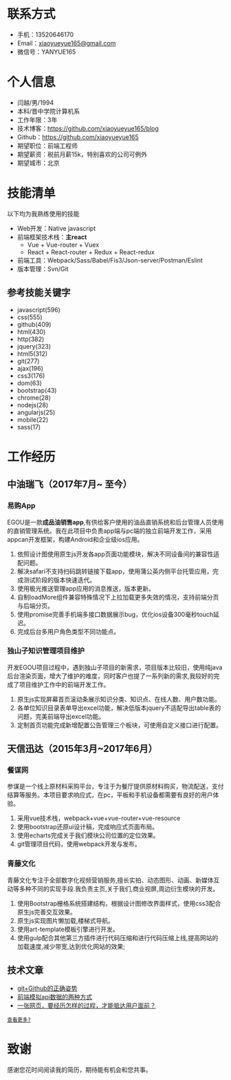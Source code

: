# 联系方式

- 手机：13520646170
- Email：xiaoyueyue165@gmail.com
- 微信号：YANYUE165

# 个人信息

 - 闫越/男/1994 
 - 本科/晋中学院计算机系 
 - 工作年限：3年
 - 技术博客：https://github.com/xiaoyueyue165/blog
 - Github：https://github.com/xiaoyueyue165
 - 期望职位：前端工程师
 - 期望薪资：税前月薪15k，特别喜欢的公司可例外
 - 期望城市：北京

# 技能清单

以下均为我熟练使用的技能

- Web开发：Native javascript
- 前端框架技术栈：**主react**
  + Vue + Vue-router + Vuex
  + React + React-router + Redux + React-redux
- 前端工具：Webpack/Sass/Babel/Fis3/Json-server/Postman/Eslint
- 版本管理：Svn/Git


## 参考技能关键字

- javascript(596)
- css(555)
- github(409)
- html(430)
- http(382)
- jquery(323)
- html5(312)
- git(277)
- ajax(196)
- css3(176)
- dom(63)
- bootstrap(43)
- chrome(28)
- nodejs(28)
- angularjs(25)
- mobile(22)
- sass(17)

# 工作经历

## 中油瑞飞（2017年7月~ 至今）

### 易购App

EGOU是一款**成品油销售app**,有供给客户使用的油品直销系统和后台管理人员使用的直销管理系统。我在此项目中负责app端与pc端的独立前端开发工作，采用appcan开发框架，构建Android和企业级ios应用。

1. 依照设计图使用原生js开发各app页面功能模块，解决不同设备间的兼容性适配问题。
2. 解决safari不支持扫码跳转链接下载app，使用蒲公英内侧平台托管应用，完成测试阶段的版本快速迭代。
3. 使用极光推送管理app应用的消息推送，版本更新。
4. 自制loadMore组件兼容特殊情况下上拉加载更多失效的情况，支持前端分页与后端分页。
5. 使用promise完善手机端多接口数据展示bug，优化ios设备300毫秒touch延迟。
6. 完成后台多用户角色类型不同功能点。

### 独山子知识管理项目维护 

开发EGOU项目过程中，遇到独山子项目的新需求，项目版本比较旧，使用纯java后台渲染页面，增大了维护的难度，同时客户也提了一系列新的需求,我较好的完成了项目维护工作中的前端开发工作。

1. 原生js实现屏幕首页滚动条展示知识分类、知识点、在线人数、用户数功能。
2. 各单位知识目录表单导出excel功能，解决低版本jquery不适配导出table表的问题，完美前端导出excel功能。
3. 定制首页功能完成新增配置公告管理三个板块，可使用自定义接口进行配置。

## 天信迅达（2015年3月~2017年6月）

### 餐谋网

参谋是一个线上原材料采购平台，专注于为餐厅提供原材料购买，物流配送，支付结算等服务。本项目要求响应式，在pc，平板和手机设备都需要有良好的用户体验。

1. 采用vue技术栈，webpack+vue+vue-router+vue-resource
2. 使用bootstrap还原ui设计稿，完成响应式页面布局。
3. 使用echarts完成关于我们模块公司位置的定位效果。
4. git管理项目代码，使用webpack开发与发布。

### 青藤文化
青藤文化专注于全部数字化视频营销服务,擅长实拍、动态图形、动画、新媒体互动等多种不同的实现手段.我负责主页,关于我们,商业视屏,周边衍生模块的开发。

1. 使用Bootstrap栅格系统搭建结构，根据设计图修改界面样式，使用css3配合原生js完善交互效果。
2. 原生js实现图片懒加载,楼梯式导航。
3. 使用art-template模板引擎进行开发。
4. 使用gulp配合其他第三方插件进行代码压缩和进行代码压缩上线,提高网站的加载速度,减少带宽,达到优化网站的效果;

## 技术文章

- [git+Github的正确姿势 ](https://github.com/xiaoyueyue165/blog/issues/2)
- [前端模拟api数据的两种方式](https://github.com/xiaoyueyue165/blog/issues/25)
- [一张网页，要经历怎样的过程，才能抵达用户面前？](https://github.com/xiaoyueyue165/blog/blob/master/docs/%E4%B8%80%E5%BC%A0%E7%BD%91%E9%A1%B5%EF%BC%8C%E8%A6%81%E7%BB%8F%E5%8E%86%E6%80%8E%E6%A0%B7%E7%9A%84%E8%BF%87%E7%A8%8B%EF%BC%8C%E6%89%8D%E8%83%BD%E6%8A%B5%E8%BE%BE%E7%94%A8%E6%88%B7%E9%9D%A2%E5%89%8D%EF%BC%9F.md)

[`查看更多?`](https://github.com/xiaoyueyue165/blog/issues)
# 致谢
感谢您花时间阅读我的简历，期待能有机会和您共事。
